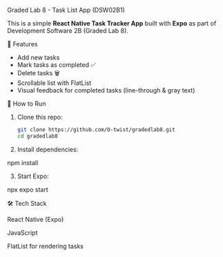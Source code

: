 Graded Lab 8 - Task List App (DSW02B1)

This is a simple **React Native Task Tracker App** built with **Expo** as part of Development Software 2B (Graded Lab 8).

📱 Features
- Add new tasks  
- Mark tasks as completed ✅  
- Delete tasks 🗑️  
- Scrollable list with FlatList  
- Visual feedback for completed tasks (line-through & gray text)

🚀 How to Run
1. Clone this repo:
   ```bash
   git clone https://github.com/O-twist/gradedlab8.git
   cd gradedlab8
2. Install dependencies:

npm install


3. Start Expo:

npx expo start

🛠️ Tech Stack

React Native (Expo)

JavaScript

FlatList for rendering tasks
